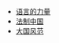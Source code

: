 -   [语言的力量](https://github.com/xiaoyueyue165/blog/issues/68#issuecomment-533951318)
-   [法制中国](https://github.com/xiaoyueyue165/blog/issues/68#issuecomment-533952036)
-   [大国风范](https://github.com/xiaoyueyue165/blog/issues/68#issuecomment-533953356)